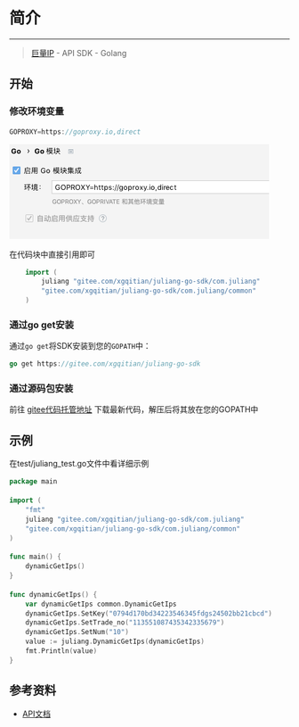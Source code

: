 # 简介

---

> [巨量IP](http://www.juliangip.com) - API SDK - Golang

## 开始

### 修改环境变量
```go
GOPROXY=https://goproxy.io,direct
```

![img.png](doc/img.png)

在代码块中直接引用即可
```go
    import (
	    juliang "gitee.com/xgqitian/juliang-go-sdk/com.juliang"
	    "gitee.com/xgqitian/juliang-go-sdk/com.juliang/common"
    )
```

### 通过go get安装
通过`go get`将SDK安装到您的`GOPATH`中：
```go
go get https://gitee.com/xgqitian/juliang-go-sdk
```

### 通过源码包安装
前往 [gitee代码托管地址](https://gitee.com/xgqitian/juliang-go-sdk) 下载最新代码，解压后将其放在您的GOPATH中

## 示例
在test/juliang_test.go文件中看详细示例
```go
package main

import (
	"fmt"
	juliang "gitee.com/xgqitian/juliang-go-sdk/com.juliang"
	"gitee.com/xgqitian/juliang-go-sdk/com.juliang/common"
)

func main() {
	dynamicGetIps()
}

func dynamicGetIps() {
	var dynamicGetIps common.DynamicGetIps
	dynamicGetIps.SetKey("0794d170bd34223546345fdgs24502bb21cbcd")
	dynamicGetIps.SetTrade_no("113551087435342335679")
	dynamicGetIps.SetNum("10")
	value := juliang.DynamicGetIps(dynamicGetIps)
	fmt.Println(value)
}
```


## 参考资料
* [API文档](http://www.juliangip.com/help/api/api)


